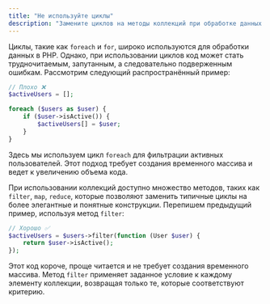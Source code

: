 ```yaml
---
title: "Не используйте циклы"
description: "Замените циклов на методы коллекций при обработке данных."
---
```


Циклы, такие как `foreach` и `for`, широко используются для обработки данных в PHP.
Однако, при использовании циклов код может стать трудночитаемым, запутанным, а следовательно подверженным ошибкам.
Рассмотрим следующий распространённый пример:

```php
// Плохо ❌
$activeUsers = [];

foreach ($users as $user) {
    if ($user->isActive()) {
        $activeUsers[] = $user;
    }
}
```

Здесь мы используем цикл `foreach` для фильтрации активных пользователей.
Этот подход требует создания временного массива и ведет к увеличению объема кода.

При использовании коллекций доступно множество методов, таких как `filter`, `map`, `reduce`, которые позволяют заменить типичные циклы на более элегантные и понятные конструкции. Перепишем предыдущий пример, используя метод `filter`:

```php
// Хорошо ✅
$activeUsers = $users->filter(function (User $user) {
    return $user->isActive();
});
```

Этот код короче, проще читается и не требует создания временного массива.
Метод `filter` применяет заданное условие к каждому элементу коллекции, возвращая только те, которые соответствуют критерию.
